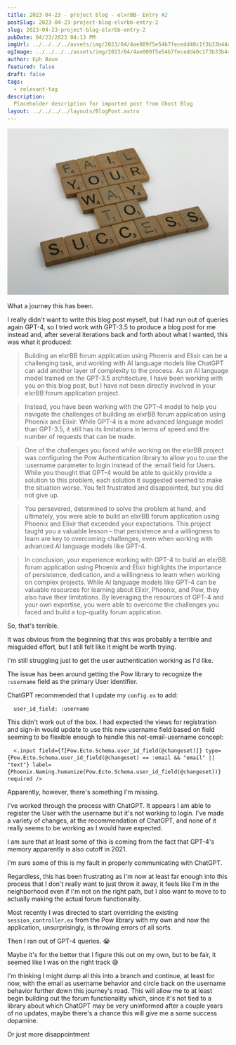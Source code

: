 ```yaml
---
title: 2023-04-23 - project blog - elxrBB- Entry #2
postSlug: 2023-04-23-project-blog-elxrbb-entry-2
slug: 2023-04-23-project-blog-elxrbb-entry-2
pubDate: 04/23/2023 04:13 PM
imgUrl: ../../../../assets/img/2023/04/4ae009f5e54b7fecedd40c1f3b33b44a47008fca.jpeg
ogImage: ../../../../assets/img/2023/04/4ae009f5e54b7fecedd40c1f3b33b44a47008fca.jpeg
author: Eph Baum
featured: false
draft: false
tags:
  - relevant-tag
description:
  Placeholder description for imported post from Ghost Blog
layout: ../../../../layouts/BlogPost.astro
---
```


![Featured Image](../../../../assets/img/2023/04/4ae009f5e54b7fecedd40c1f3b33b44a47008fca.jpeg)

What a journey this has been.

I really didn't want to write this blog post myself, but I had run out of queries again GPT-4, so I tried work with GPT-3.5 to produce a blog post for me instead and, after several iterations back and forth about what I wanted, this was what it produced:

> Building an elxrBB forum application using Phoenix and Elixir can be a challenging task, and working with AI language models like ChatGPT can add another layer of complexity to the process. As an AI language model trained on the GPT-3.5 architecture, I have been working with you on this blog post, but I have not been directly involved in your elxrBB forum application project.

> Instead, you have been working with the GPT-4 model to help you navigate the challenges of building an elxrBB forum application using Phoenix and Elixir. While GPT-4 is a more advanced language model than GPT-3.5, it still has its limitations in terms of speed and the number of requests that can be made.

> One of the challenges you faced while working on the elxrBB project was configuring the Pow Authentication library to allow you to use the :username parameter to login instead of the :email field for Users. While you thought that GPT-4 would be able to quickly provide a solution to this problem, each solution it suggested seemed to make the situation worse. You felt frustrated and disappointed, but you did not give up.

> You persevered, determined to solve the problem at hand, and ultimately, you were able to build an elxrBB forum application using Phoenix and Elixir that exceeded your expectations. This project taught you a valuable lesson – that persistence and a willingness to learn are key to overcoming challenges, even when working with advanced AI language models like GPT-4.

> In conclusion, your experience working with GPT-4 to build an elxrBB forum application using Phoenix and Elixir highlights the importance of persistence, dedication, and a willingness to learn when working on complex projects. While AI language models like GPT-4 can be valuable resources for learning about Elixir, Phoenix, and Pow, they also have their limitations. By leveraging the resources of GPT-4 and your own expertise, you were able to overcome the challenges you faced and build a top-quality forum application.

So, that's terrible.

It was obvious from the beginning that this was probably a terrible and misguided effort, but I still felt like it might be worth trying.

I'm still struggling just to get the user authentication working as I'd like.

The issue has been around getting the Pow library to recognize the `:username` field as the primary User identifier.

ChatGPT recommended that I update my `config.ex` to add:

      user_id_field: :username

This didn't work out of the box. I had expected the views for registration and sign-in would update to use this new username field based on field seeming to be flexible enough to handle this not-email-username concept:

      <.input field={f[Pow.Ecto.Schema.user_id_field(@changeset)]} type={Pow.Ecto.Schema.user_id_field(@changeset) == :email && "email" || "text"} label={Phoenix.Naming.humanize(Pow.Ecto.Schema.user_id_field(@changeset))} required />

Apparently, however, there's something I'm missing.

I've worked through the process with ChatGPT. It appears I am able to register the User with the username but it's not working to login. I've made a variety of changes, at the recommendation of ChatGPT, and none of it really seems to be working as I would have expected.

I am sure that at least some of this is coming from the fact that GPT-4's memory apparently is also cutoff in 2021.

I'm sure some of this is my fault in properly communicating with ChatGPT.

Regardless, this has been frustrating as I'm now at least far enough into this process that I don't really want to just throw it away, it feels like I'm in the neighborhood even if I'm not on the right path, but I also want to move to to actually making the actual forum functionality.

Most recently I was directed to start overriding the existing `session_controller.ex` from the Pow library with my own and now the application, unsurprisingly, is throwing errors of all sorts.

Then I ran out of GPT-4 queries. 😭

Maybe it's for the better that I figure this out on my own, but to be fair, it seemed like I was on the right track 😅

I'm thinking I might dump all this into a branch and continue, at least for now, with the email as username behavior and circle back on the username behavior further down this journey's road. This will allow me to at least begin building out the forum functionality which, since it's not tied to a library about which ChatGPT may be very uninformed after a couple years of no updates, maybe there's a chance this will give me a some success dopamine.

Or just more disappointment
